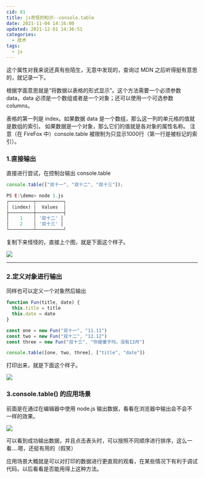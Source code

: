 ```yaml
---
cid: 81
title: js奇怪的知识--console.table
date: 2021-11-04 14:16:00
updated: 2021-12-01 14:36:51
categories: 
  - 技术
tags: 
  - js
---
```






这个属性对我来说还真有些陌生，无意中发现的，查询过 MDN 之后听得挺有意思的，就记录一下。

根据字面意思就是“将数据以表格的形式显示”。这个方法需要一个必须参数 data，data 必须是一个数组或者是一个对象；还可以使用一个可选参数 columns。

表格的第一列是 index。如果数据 data 是一个数组，那么这一列的单元格的值就是数组的索引。 如果数据是一个对象，那么它们的值就是各对象的属性名称。 注意（在 FireFox 中）console.table 被限制为只显示1000行（第一行是被标记的索引）。

### 1.直接输出

直接进行尝试，在控制台输出 console.table

```js
console.table(["双十一", "双十二", "双十三"]);

PS E:\demo> node 1.js
┌─────────┬──────────┐
│ (index) │  Values  │
├─────────┼──────────┤
│    1    │ '双十二' │
│    2    │ '双十三' │
└─────────┴──────────┘
```
复制下来怪怪的，直接上个图，就是下面这个样子。

![](https://oss.zburu.com/i/2021/11/04/5b865e6a38851240419ceb0984e6557e.png)

---

### 2.定义对象进行输出

同样也可以定义一个对象然后输出

```js
function Fun(title, date) {
  this.title = title
  this.date = date
}

const one = new Fun("双十一", "11.11")
const two = new Fun("双十二", "12.12")
const three = new Fun("双十三", "你是傻子吗，没有13月")

console.table([one, two, three], ["title", "date"])
```

打印出来，就是下面这个样子。

![](https://oss.zburu.com/i/2021/11/04/ed587c8b3373abe1fca2c9cdc6dd50dd.png)


### 3.console.table() 的应用场景

前面是在通过在编辑器中使用 node.js 输出数据，看看在浏览器中输出会不会不一样的效果。

![](https://oss.zburu.com/i/2021/11/04/092caebd508948e18d29468739d17e18.png)

可以看到成功输出数据，并且点击表头时，可以按照不同顺序进行排序，这么一看....嗯，还挺有用的（假笑）

应用场景大概就是可以对打印的数据进行更直观的观看，在某些情况下有利于调试代码，以后看看是否能用得上这种方法。